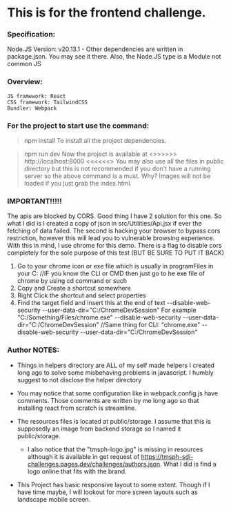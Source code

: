 # This is for the frontend challenge.


### Specification:
Node.JS Version:    v20.13.1
    - Other dependencies are written in package.json. You may see it there.
    Also, the Node.JS type is a Module not common JS


### Overview:
    JS framework: React
    CSS framework: TailwindCSS
    Bundler: Webpack
    

### For the project to start use the command:
> npm install 
To install all the project dependencies.

> npm run dev
Now the project is available at   <>>>>>>      http://localhost:8000      <<<<<<>
You may also use all the files in public directory but this is not recommended if you don't have a running server so the above command is a must.
Why? Images will not be loaded if you just grab the index.html.


### IMPORTANT!!!!!
The apis are blocked by CORS. Good thing I have 2 solution for this one. So what I did is I created a copy of json in src/Utilities/Api.jsx if ever the fetching of data failed. The second is hacking your browser to bypass cors restriction, however this will lead you to vulnerable browsing experience. With this in mind, I use chrome for this demo. There is a flag to disable cors completely for the sole purpose of this test (BUT BE SURE TO PUT IT BACK)

1. Go to your chrome icon or exe file which is usually in programFiles in your C: //IF you know the CLI or CMD then just go to he exe file of chrome by using cd command or such
2. Copy and Create a shortcut somewhere
3. Right Click the shortcut and select properties
4. Find the target field and insert this at the end of text --disable-web-security --user-data-dir="C:/ChromeDevSession"
            For example "C:/Something/Files/chrome.exe" --disable-web-security --user-data-dir="C:/ChromeDevSession"
            //Same thing for CLI:
            "chrome.exe" --disable-web-security --user-data-dir="C:/ChromeDevSession"






### **Author NOTES:**
- Things in helpers directory are ALL of my self made helpers I created long ago to solve some misbehaving problems in javascript. I humbly suggest to not disclose the helper directory

- You may notice that some configuration like in webpack.config.js have comments. Those comments are written by me long ago so that installing react from scratch is streamline.

- The resources files is located at public/storage. I assume that this is supposedly an image from backend storage so I named it public/storage.
    * I also notice that the "tmsph-logo.jpg" is missing in resources although it is available in get request of https://tmsph-sdi-challenges.pages.dev/challenges/authors.json. What I did is find a logo online that fits with the brand.

- This Project has basic responsive layout to some extent. Though if I have time maybe, I will lookout for more screen layouts such as landscape mobile screen. 
    
